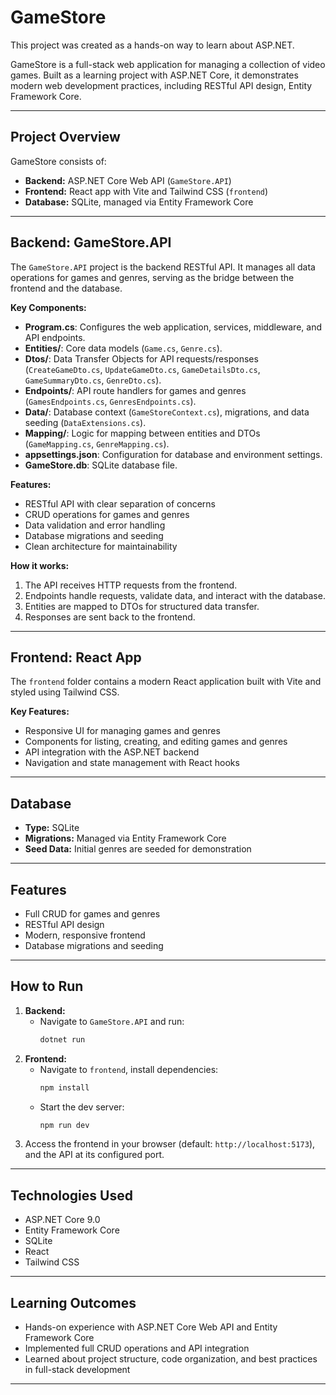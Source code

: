 # GameStore

This project was created as a hands-on way to learn about ASP.NET.

GameStore is a full-stack web application for managing a collection of video games. Built as a learning project with ASP.NET Core, it demonstrates modern web development practices, including RESTful API design, Entity Framework Core.

---

## Project Overview

GameStore consists of:

- **Backend:** ASP.NET Core Web API (`GameStore.API`)
- **Frontend:** React app with Vite and Tailwind CSS (`frontend`)
- **Database:** SQLite, managed via Entity Framework Core

---

## Backend: GameStore.API

The `GameStore.API` project is the backend RESTful API. It manages all data operations for games and genres, serving as the bridge between the frontend and the database.

**Key Components:**

- **Program.cs**: Configures the web application, services, middleware, and API endpoints.
- **Entities/**: Core data models (`Game.cs`, `Genre.cs`).
- **Dtos/**: Data Transfer Objects for API requests/responses (`CreateGameDto.cs`, `UpdateGameDto.cs`, `GameDetailsDto.cs`, `GameSummaryDto.cs`, `GenreDto.cs`).
- **Endpoints/**: API route handlers for games and genres (`GamesEndpoints.cs`, `GenresEndpoints.cs`).
- **Data/**: Database context (`GameStoreContext.cs`), migrations, and data seeding (`DataExtensions.cs`).
- **Mapping/**: Logic for mapping between entities and DTOs (`GameMapping.cs`, `GenreMapping.cs`).
- **appsettings.json**: Configuration for database and environment settings.
- **GameStore.db**: SQLite database file.

**Features:**

- RESTful API with clear separation of concerns
- CRUD operations for games and genres
- Data validation and error handling
- Database migrations and seeding
- Clean architecture for maintainability

**How it works:**

1. The API receives HTTP requests from the frontend.
2. Endpoints handle requests, validate data, and interact with the database.
3. Entities are mapped to DTOs for structured data transfer.
4. Responses are sent back to the frontend.

---

## Frontend: React App

The `frontend` folder contains a modern React application built with Vite and styled using Tailwind CSS.

**Key Features:**

- Responsive UI for managing games and genres
- Components for listing, creating, and editing games and genres
- API integration with the ASP.NET backend
- Navigation and state management with React hooks

---

## Database

- **Type:** SQLite
- **Migrations:** Managed via Entity Framework Core
- **Seed Data:** Initial genres are seeded for demonstration

---

## Features

- Full CRUD for games and genres
- RESTful API design
- Modern, responsive frontend
- Database migrations and seeding

---

## How to Run

1. **Backend:**
   - Navigate to `GameStore.API` and run:
     ```sh
     dotnet run
     ```
2. **Frontend:**
   - Navigate to `frontend`, install dependencies:
     ```sh
     npm install
     ```
   - Start the dev server:
     ```sh
     npm run dev
     ```
3. Access the frontend in your browser (default: `http://localhost:5173`), and the API at its configured port.

---

## Technologies Used

- ASP.NET Core 9.0
- Entity Framework Core
- SQLite
- React
- Tailwind CSS

---

## Learning Outcomes

- Hands-on experience with ASP.NET Core Web API and Entity Framework Core
- Implemented full CRUD operations and API integration
- Learned about project structure, code organization, and best practices in full-stack development

---
